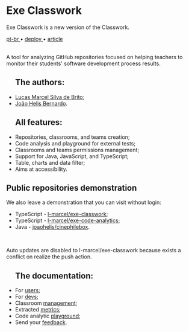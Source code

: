 <div valing="top">
  <h1><span>Exe</span> Classwork</h1>
  <p>Exe Classwork is a <span>new version</span> of the Classwork.</p>
  <nav>
    <div id="repository-buttons"/>
    <a class="navigation-link disabled" href="https://github.com/L-Marcel/exe-classwork/blob/main/README.md" target="__blank__">
      pt-br
    </a>
    <span class="disabled">•</span>
    <a class="navigation-link" href="https://exe-classwork.vercel.app" target="__blank__">
      deploy
    </a>
    <span>•</span>
    <a class="navigation-link" href="https://sol.sbc.org.br/index.php/sbie/article/view/18136" target="__blank__">
      article
    </a>
  </nav>
</div>

<br/>

<p>A tool for analyzing GitHub repositories focused on helping teachers to monitor their students' software development process results.</p>

<div id="grid">
  <ul><h2>The <span>authors</span>:</h2>
    <li id="checked"><a href="https://www.linkedin.com/in/l-marcel/" target="__blank__">Lucas Marcel Silva de Brito</a>;</li>
    <li id="checked"><a href="https://www.linkedin.com/in/l-marcel/" target="__blank__">João Helis Bernardo</a>.</li>
  </ul>
  <ul><h2>All <span>features</span>:</h2>
    <li id="checked">Repositories, classrooms, and teams creation;</li>
    <li id="checked">Code analysis and playground for external tests;</li>
    <li id="checked">Classrooms and teams permissions management;</li>
    <li id="checked">Support for <span>Java</span>, <span>JavaScript</span>, and <span>TypeScript</span>;</li>
    <li id="checked">Table, charts and <span>data filter</span>;</li>
    <li id="checked">Aims at <span>accessibility</span>.</li>
  </ul>
</div>

<h2>Public repositories <span>demonstration</span></h2>
<p>We also leave a demonstration that you can visit <span>without login</span>:</p>

<div id="grid">
  <ul>
    <li id="checked">TypeScript - <a href="https://exe-classwork.vercel.app/repositories/L-Marcel/exe-classwork" target="__blank__">l-marcel/exe-classwork</a>;</li>
    <li id="checked">TypeScript - <a href="https://exe-classwork.vercel.app/repositories/L-Marcel/exe-code-analytics" target="__blank__">l-marcel/exe-code-analytics</a>;</li>
    <li id="checked">Java - <a href="https://exe-classwork.vercel.app/repositories/joaohelis/cinephilebox" target="__blank__">joaohelis/cinephilebox</a>.</li>
  </ul>
</div>

<br/>

<p>Auto updates are disabled to l-marcel/exe-classwork because exists a conflict on realize the push action.</p>

<div id="grid">
  <ul><h2>The <span>documentation</span>:</h2>
    <li id="checked">For <a href="https://l-marcel.gitbook.io/classwork/for-users/first-steps-for-a-common-user" target="__blank__">users</a>;</li>
    <li id="checked">For <a href="https://l-marcel.gitbook.io/classwork/for-developers/creating-a-development-environment" target="__blank__">devs</a>;</li>
    <li id="checked">Classroom <a href="https://l-marcel.gitbook.io/classwork/classrooms/creating-and-managing-a-classroom" target="__blank__">management</a>;</li>
    <li id="checked">Extracted <a href="https://l-marcel.gitbook.io/classwork/analytic-and-metrics/metrics-extracted-of-a-repository" target="__blank__">metrics</a>;</li>
    <li id="checked">Code analytic <a href="https://exe-code-analytics-playground.vercel.app/" target="__blank__">playground</a>;</li>
    <li id="checked">Send your <a href="https://l-marcel.gitbook.io/classwork/additional/send-your-feedback-for-us/" target="__blank__">feedback</a>.</li>
  </ul>
</div>